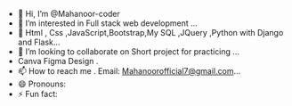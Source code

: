 - 👋 Hi, I’m @Mahanoor-coder
- 👀 I’m interested in Full stack web development  ...
- 🌱 Html , Css ,JavaScript,Bootstrap,My SQL ,JQuery ,Python with Django and Flask...
- 💞️ I’m looking to collaborate on Short project for practicing ...
- Canva Figma Design .
- 📫 How to reach me . Email: Mahanoorofficial7@gmail.com...
- 😄 Pronouns:
- ⚡ Fun fact:

<!---
Mahanoor-coder/Mahanoor-coder is a ✨ special ✨ repository because its `README.md` (this file) appears on your GitHub profile.
You can click the Preview link to take a look at your changes.
--->
